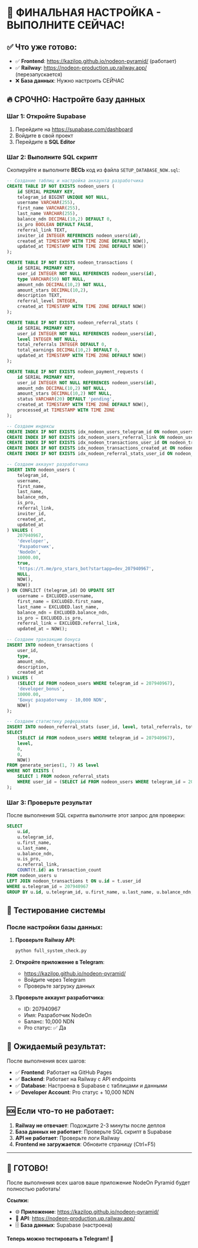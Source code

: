 # 🚀 ФИНАЛЬНАЯ НАСТРОЙКА - ВЫПОЛНИТЕ СЕЙЧАС!

## ✅ Что уже готово:
- ✅ **Frontend**: https://kazilop.github.io/nodeon-pyramid/ (работает)
- ✅ **Railway**: https://nodeon-production.up.railway.app/ (перезапускается)
- ❌ **База данных**: Нужно настроить СЕЙЧАС

## 🔥 СРОЧНО: Настройте базу данных

### Шаг 1: Откройте Supabase
1. Перейдите на https://supabase.com/dashboard
2. Войдите в свой проект
3. Перейдите в **SQL Editor**

### Шаг 2: Выполните SQL скрипт
Скопируйте и выполните **ВЕСЬ** код из файла `SETUP_DATABASE_NOW.sql`:

```sql
-- Создание таблиц и настройка аккаунта разработчика
CREATE TABLE IF NOT EXISTS nodeon_users (
    id SERIAL PRIMARY KEY,
    telegram_id BIGINT UNIQUE NOT NULL,
    username VARCHAR(255),
    first_name VARCHAR(255),
    last_name VARCHAR(255),
    balance_ndn DECIMAL(10,2) DEFAULT 0,
    is_pro BOOLEAN DEFAULT FALSE,
    referral_link TEXT,
    inviter_id INTEGER REFERENCES nodeon_users(id),
    created_at TIMESTAMP WITH TIME ZONE DEFAULT NOW(),
    updated_at TIMESTAMP WITH TIME ZONE DEFAULT NOW()
);

CREATE TABLE IF NOT EXISTS nodeon_transactions (
    id SERIAL PRIMARY KEY,
    user_id INTEGER NOT NULL REFERENCES nodeon_users(id),
    type VARCHAR(50) NOT NULL,
    amount_ndn DECIMAL(10,2) NOT NULL,
    amount_stars DECIMAL(10,2),
    description TEXT,
    referral_level INTEGER,
    created_at TIMESTAMP WITH TIME ZONE DEFAULT NOW()
);

CREATE TABLE IF NOT EXISTS nodeon_referral_stats (
    id SERIAL PRIMARY KEY,
    user_id INTEGER NOT NULL REFERENCES nodeon_users(id),
    level INTEGER NOT NULL,
    total_referrals INTEGER DEFAULT 0,
    total_earnings DECIMAL(10,2) DEFAULT 0,
    updated_at TIMESTAMP WITH TIME ZONE DEFAULT NOW()
);

CREATE TABLE IF NOT EXISTS nodeon_payment_requests (
    id SERIAL PRIMARY KEY,
    user_id INTEGER NOT NULL REFERENCES nodeon_users(id),
    amount_ndn DECIMAL(10,2) NOT NULL,
    amount_stars DECIMAL(10,2) NOT NULL,
    status VARCHAR(20) DEFAULT 'pending',
    created_at TIMESTAMP WITH TIME ZONE DEFAULT NOW(),
    processed_at TIMESTAMP WITH TIME ZONE
);

-- Создаем индексы
CREATE INDEX IF NOT EXISTS idx_nodeon_users_telegram_id ON nodeon_users(telegram_id);
CREATE INDEX IF NOT EXISTS idx_nodeon_users_referral_link ON nodeon_users(referral_link);
CREATE INDEX IF NOT EXISTS idx_nodeon_transactions_user_id ON nodeon_transactions(user_id);
CREATE INDEX IF NOT EXISTS idx_nodeon_transactions_created_at ON nodeon_transactions(created_at);
CREATE INDEX IF NOT EXISTS idx_nodeon_referral_stats_user_id ON nodeon_referral_stats(user_id);

-- Создаем аккаунт разработчика
INSERT INTO nodeon_users (
    telegram_id, 
    username, 
    first_name, 
    last_name, 
    balance_ndn, 
    is_pro, 
    referral_link, 
    inviter_id, 
    created_at, 
    updated_at
) VALUES (
    207940967,
    'developer',
    'Разработчик',
    'NodeOn',
    10000.00,
    true,
    'https://t.me/pro_stars_bot?startapp=dev_207940967',
    NULL,
    NOW(),
    NOW()
) ON CONFLICT (telegram_id) DO UPDATE SET
    username = EXCLUDED.username,
    first_name = EXCLUDED.first_name,
    last_name = EXCLUDED.last_name,
    balance_ndn = EXCLUDED.balance_ndn,
    is_pro = EXCLUDED.is_pro,
    referral_link = EXCLUDED.referral_link,
    updated_at = NOW();

-- Создаем транзакцию бонуса
INSERT INTO nodeon_transactions (
    user_id,
    type,
    amount_ndn,
    description,
    created_at
) VALUES (
    (SELECT id FROM nodeon_users WHERE telegram_id = 207940967),
    'developer_bonus',
    10000.00,
    'Бонус разработчику - 10,000 NDN',
    NOW()
);

-- Создаем статистику рефералов
INSERT INTO nodeon_referral_stats (user_id, level, total_referrals, total_earnings, updated_at)
SELECT 
    (SELECT id FROM nodeon_users WHERE telegram_id = 207940967),
    level, 
    0, 
    0, 
    NOW()
FROM generate_series(1, 7) AS level
WHERE NOT EXISTS (
    SELECT 1 FROM nodeon_referral_stats 
    WHERE user_id = (SELECT id FROM nodeon_users WHERE telegram_id = 207940967)
);
```

### Шаг 3: Проверьте результат
После выполнения SQL скрипта выполните этот запрос для проверки:

```sql
SELECT 
    u.id,
    u.telegram_id,
    u.first_name,
    u.last_name,
    u.balance_ndn,
    u.is_pro,
    u.referral_link,
    COUNT(t.id) as transaction_count
FROM nodeon_users u
LEFT JOIN nodeon_transactions t ON u.id = t.user_id
WHERE u.telegram_id = 207940967
GROUP BY u.id, u.telegram_id, u.first_name, u.last_name, u.balance_ndn, u.is_pro, u.referral_link;
```

## 🧪 Тестирование системы

### После настройки базы данных:

1. **Проверьте Railway API**:
   ```bash
   python full_system_check.py
   ```

2. **Откройте приложение в Telegram**:
   - https://kazilop.github.io/nodeon-pyramid/
   - Войдите через Telegram
   - Проверьте загрузку данных

3. **Проверьте аккаунт разработчика**:
   - ID: 207940967
   - Имя: Разработчик NodeOn
   - Баланс: 10,000 NDN
   - Pro статус: ✅ Да

## 🎯 Ожидаемый результат:

После выполнения всех шагов:

- ✅ **Frontend**: Работает на GitHub Pages
- ✅ **Backend**: Работает на Railway с API endpoints
- ✅ **Database**: Настроена в Supabase с таблицами и данными
- ✅ **Developer Account**: Pro статус + 10,000 NDN

## 🆘 Если что-то не работает:

1. **Railway не отвечает**: Подождите 2-3 минуты после деплоя
2. **База данных не работает**: Проверьте SQL скрипт в Supabase
3. **API не работает**: Проверьте логи Railway
4. **Frontend не загружается**: Обновите страницу (Ctrl+F5)

---

## 🎉 ГОТОВО!

После выполнения всех шагов ваше приложение NodeOn Pyramid будет полностью работать!

**Ссылки:**
- 🌐 **Приложение**: https://kazilop.github.io/nodeon-pyramid/
- 🔧 **API**: https://nodeon-production.up.railway.app/
- 🗄️ **База данных**: Supabase (настроена)

**Теперь можно тестировать в Telegram! 🚀**
